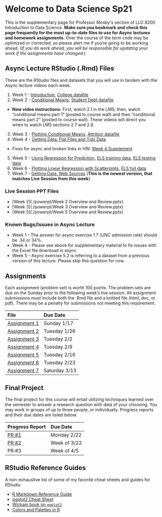 # Welcome to Data Science Sp21

This is the supplementary page for Professor Mosby's section of LLO 8200 Introduction to Data Science. **Make sure you bookmark and check this page frequently for the most up-to-date files to use for Async lectures and homework assignments.** Over the course of the term code may be optimized or corrected, so please alert me if you’re going to be working ahead. (_If you do work ahead, you will be responsible for updating your work if the assignments have changed._)

## Async Lecture RStudio (.Rmd) Files
These are the RStudio files and datasets that you will use in tandem with the Async lecture videos each week.
1. Week 1 - [Introduction](./scripts/01-intro.Rmd), [College datafile](./scripts/college.Rdata)
2. Week 2 - [Conditional Means](./scripts/02_conditional_means.Rmd), [Student Debt datafile](./scripts/sc_debt.Rdata)
  - **New video instructions:** First, watch 2.1 in the LMS; then, watch “conditional means part 1” (posted to course wall) and then “conditional means part 2” (posted to course wall). These videos will direct you when to watch LMS sections 2.7 and 2.8.
3. Week 3 - [Plotting Conditional Means](./scripts/03-plot_means.Rmd), [Attrition datafile](./scripts/attrition.Rdata)
4. Week 4 - [Getting Data: Flat Files and Tidy Data](./scripts/04-flat_data.Rmd)
  - Fixes for async and broken links in HW: [Week 4 Supplement](./scripts/04-supplement.Rmd)
5. Week 5 - [Using Regression for Prediction](./scripts/05-regression.Rmd), [ELS training data](./scripts/els_train.Rdata), [ELS testing data](./scripts/els_test.Rdata)
6. Week 6 - [Plotting Linear Regression with Scatterplots](./scripts/06-scatterplots.Rmd), [ELS full data](./scripts/els.Rdata)
7. Week 7 - [Getting Data: Web Sources](./scripts/07-webscraping-NEW.Rmd) (**This is the newest version, that matches Live Session from this week**)

### Live Session PPT Files
- [Week 2](./powerpt/Week 2 Overview and Review.pptx)
- [Week 3](./powerpt/Week 3 Overview and Review.pptx)
- [Week 5](./powerpt/Week 5 Overview and Review.pptx)

### Known Bugs/Issues in Async Lecture
- Week 1 - The answer for async exercise 1.7 (UNC admission rate) should be .34 or 34%.
- Week 4 - Please see above for supplementary material to fix issues with the Excel file download in async
- Week 5 - Async exercise 5.2 is referring to a dataset from a previous version of this lecture. Please skip this question for now.

## Assignments
Each assignment (problem set) is worth 100 points. The problem sets are due on the Sunday prior to the following week’s live session. All assignment submissions must include both the .Rmd file and a knitted file (html, doc, or pdf). There may be a penalty for submissions not meeting this requirement.

| File      | Due Date          |
|:-------------|:------------------|
| [Assignment 1](./assignments/01-assignment.Rmd) | Sunday 1/17 |
| [Assignment 2](./assignments/02-assignment.Rmd) | Tuesday 1/26 |
| [Assignment 3](./assignments/03-assignment.md) | Tuesday 2/2 |
| [Assignment 4](./assignments/04-assignment.md) | Tuesday 2/9 |
| [Assignment 5](./assignments/05-assignment.md) | Tuesday 2/16 |
| [Assignment 6](./assignments/06-assignment.md) | Tuesday 2/23 |
| [Assignment 7](./assignments/07-assignment.md) | Saturday 3/13 |

## Final Project
The final project for this course will entail utilizing techniques learned over the semester to answer a research question with data of your choosing. You may work in groups of up to three people, or individually. Progress reports and their due dates are listed below.

| Progress Report      | Due Date      |
|:------------|:--------------|
|[PR #1](./final_project/01-progress_report.md) | Monday 2/22 |
|[PR #2](./final_project/02-progress_report.md) | Week of 3/22 |
|PR #3 | Week of 4/5 |

## RStudio Reference Guides
A non-exhaustive list of some of my favorite cheat sheets and guides for RStudio
- [R Markdown Reference Guide](./assets/rmarkdown-reference.pdf)
- [ggplot2 Cheat Sheet](./assets/ggplot2-cheatsheet.pdf)
- [Wickam book on `ggplot2`](https://ggplot2-book.org/)
- [Colors and Palettes in R](./assets/colorPaletteCheatsheet.pdf)
